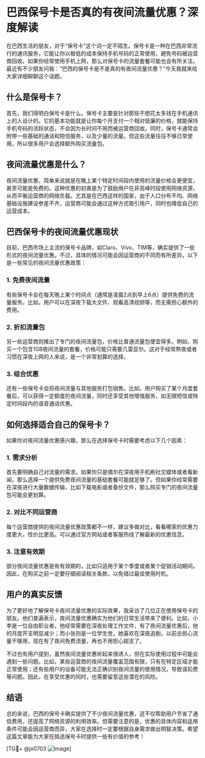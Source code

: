 # 巴西保号卡是否真的有夜间流量优惠？深度解读

在巴西生活的朋友，对于“保号卡”这个词一定不陌生。保号卡是一种在巴西非常流行的通讯服务，它能让你以极低的成本保持手机号码的正常使用，避免号码被运营商回收。如果你经常使用手机上网，那么对保号卡的流量套餐可能也会有所关注。最近有不少朋友问我：“巴西的保号卡是不是真的有夜间流量优惠？”今天我就来给大家详细聊聊这个话题。

## 什么是保号卡？

首先，我们得明白保号卡是什么。保号卡主要是针对那些不想花太多钱在手机通讯上的人设计的。它的基本功能就是让你每个月支付一个相对低廉的价格，就能保持手机号码的活跃状态，不会因为长时间不用而被运营商回收。同时，保号卡通常会附带一些基础的通话和短信服务，以及少量的流量。但这些流量往往不够日常使用，所以很多用户会选择额外购买流量包。

## 夜间流量优惠是什么？

夜间流量优惠，简单来说就是在晚上某个特定时间段内使用的流量价格会更便宜，甚至可能是免费的。这种优惠的初衷是为了鼓励用户在非高峰时段使用网络资源，从而平衡运营商的网络负载。尤其是在巴西这样的国家，由于人口分布不均、网络基础设施建设参差不齐，运营商可能会通过这种方式吸引用户，同时也降低自己的运营成本。

## 巴西保号卡的夜间流量优惠现状

目前，巴西市场上主流的保号卡品牌，如Claro、Vivo、TIM等，确实提供了一些形式的夜间流量优惠。不过，具体的情况可能会因运营商的不同而有所差异。以下是一些常见的夜间流量优惠政策：

### 1. **免费夜间流量**
有些保号卡会在每天晚上某个时间点（通常是凌晨2点到早上6点）提供免费的流量服务。比如，用户可以在深夜下载大文件、观看高清视频等，而无需担心额外的费用。

### 2. **折扣流量包**
另一些运营商则推出了专门的夜间流量包，价格比普通流量包便宜得多。例如，购买一个包含1GB夜间流量的套餐，价格可能只需要几雷亚尔。这对于经常熬夜或者习惯在深夜上网的人来说，是一个非常划算的选择。

### 3. **组合优惠**
还有一些保号卡会将夜间流量与其他服务打包销售。比如，用户购买了某个月度套餐后，可以获得一定额度的夜间流量，同时还享受其他增值服务，如无限短信或特定时间段内的语音通话优惠。

## 如何选择适合自己的保号卡？

如果你对夜间流量优惠感兴趣，那么在选择保号卡时需要考虑以下几个因素：

### 1. **需求分析**
首先要明确自己对流量的需求。如果你只是偶尔在深夜用手机刷社交媒体或者看新闻，那么选择一个提供免费夜间流量的基础套餐可能就足够了。但如果你经常需要在深夜进行大量数据传输，比如下载电影或者备份文件，那么购买专门的夜间流量包可能会更划算。

### 2. **对比不同运营商**
每个运营商提供的夜间流量优惠政策都不一样，建议多做对比，看看哪家的优惠力度更大，性价比更高。可以通过官方网站或者客服热线了解最新的优惠信息。

### 3. **注意有效期**
部分夜间流量优惠是有有效期的，比如只适用于某个季度或者某个促销活动期间。因此，在购买之前一定要仔细阅读相关条款，以免错过最佳使用时机。

## 用户的真实反馈

为了更好地了解保号卡夜间流量优惠的实际效果，我采访了几位正在使用保号卡的朋友。他们普遍表示，夜间流量优惠确实为他们的日常生活带来了便利。比如，小李是一位自由职业者，他经常需要在深夜处理工作文件，有了夜间流量优惠后，他的月度开支明显减少；而小张则是一位学生党，她喜欢在深夜追剧，以前总担心流量不够用，现在有了夜间免费流量，再也不用担心超支了。

不过也有用户提到，虽然夜间流量优惠听起来很诱人，但在实际使用过程中可能会遇到一些问题。比如，某些运营商的夜间流量覆盖范围有限，只有在特定区域才能正常使用；还有些用户的设备可能无法正确识别夜间流量的使用情况，导致误扣费等问题。因此，在享受优惠的同时，也需要留意这些潜在的风险。

## 结语

总的来说，巴西的保号卡确实提供了不少夜间流量优惠，这不仅帮助用户节省了通信费用，还提高了网络资源的利用效率。但需要注意的是，优惠的具体内容和适用条件可能会因运营商而异，大家在选择时一定要根据自身需求做出明智决策。希望这篇文章能为大家在挑选保号卡时提供一些有价值的参考！

[TG💪+ @jx0703 ![Image](https://github.com/user-attachments/assets/dbca1d08-cadb-493c-b0ec-ad6f7a83f270)]